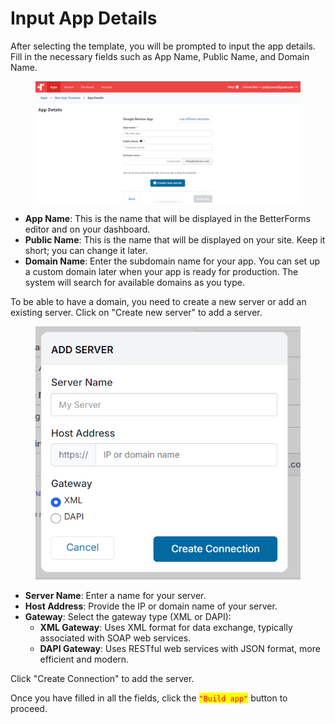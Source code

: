 # Input App Details

After selecting the template, you will be prompted to input the app details. Fill in the necessary fields such as App Name, Public Name, and Domain Name.

<figure><img src="../../../.gitbook/assets/image (1).png" alt=""><figcaption></figcaption></figure>

* **App Name**: This is the name that will be displayed in the BetterForms editor and on your dashboard.
* **Public Name**: This is the name that will be displayed on your site. Keep it short; you can change it later.
* **Domain Name**: Enter the subdomain name for your app. You can set up a custom domain later when your app is ready for production. The system will search for available domains as you type.

To be able to have a domain, you need to create a new server or add an existing server. Click on "Create new server" to add a server.

<figure><img src="../../../.gitbook/assets/Screenshot 2024-07-17 154242.png" alt=""><figcaption></figcaption></figure>

* **Server Name**: Enter a name for your server.
* **Host Address**: Provide the IP or domain name of your server.
* **Gateway**: Select the gateway type (XML or DAPI):
  * **XML Gateway**: Uses XML format for data exchange, typically associated with SOAP web services.
  * **DAPI Gateway**: Uses RESTful web services with JSON format, more efficient and modern.

Click "Create Connection" to add the server.

Once you have filled in all the fields, click the <mark style="color:red;">`"Build app"`</mark> button to proceed.
